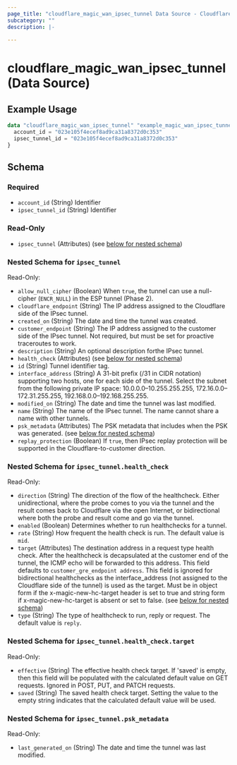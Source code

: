 ```yaml
---
page_title: "cloudflare_magic_wan_ipsec_tunnel Data Source - Cloudflare"
subcategory: ""
description: |-
  
---
```


# cloudflare_magic_wan_ipsec_tunnel (Data Source)



## Example Usage

```terraform
data "cloudflare_magic_wan_ipsec_tunnel" "example_magic_wan_ipsec_tunnel" {
  account_id = "023e105f4ecef8ad9ca31a8372d0c353"
  ipsec_tunnel_id = "023e105f4ecef8ad9ca31a8372d0c353"
}
```

<!-- schema generated by tfplugindocs -->
## Schema

### Required

- `account_id` (String) Identifier
- `ipsec_tunnel_id` (String) Identifier

### Read-Only

- `ipsec_tunnel` (Attributes) (see [below for nested schema](#nestedatt--ipsec_tunnel))

<a id="nestedatt--ipsec_tunnel"></a>
### Nested Schema for `ipsec_tunnel`

Read-Only:

- `allow_null_cipher` (Boolean) When `true`, the tunnel can use a null-cipher (`ENCR_NULL`) in the ESP tunnel (Phase 2).
- `cloudflare_endpoint` (String) The IP address assigned to the Cloudflare side of the IPsec tunnel.
- `created_on` (String) The date and time the tunnel was created.
- `customer_endpoint` (String) The IP address assigned to the customer side of the IPsec tunnel. Not required, but must be set for proactive traceroutes to work.
- `description` (String) An optional description forthe IPsec tunnel.
- `health_check` (Attributes) (see [below for nested schema](#nestedatt--ipsec_tunnel--health_check))
- `id` (String) Tunnel identifier tag.
- `interface_address` (String) A 31-bit prefix (/31 in CIDR notation) supporting two hosts, one for each side of the tunnel. Select the subnet from the following private IP space: 10.0.0.0–10.255.255.255, 172.16.0.0–172.31.255.255, 192.168.0.0–192.168.255.255.
- `modified_on` (String) The date and time the tunnel was last modified.
- `name` (String) The name of the IPsec tunnel. The name cannot share a name with other tunnels.
- `psk_metadata` (Attributes) The PSK metadata that includes when the PSK was generated. (see [below for nested schema](#nestedatt--ipsec_tunnel--psk_metadata))
- `replay_protection` (Boolean) If `true`, then IPsec replay protection will be supported in the Cloudflare-to-customer direction.

<a id="nestedatt--ipsec_tunnel--health_check"></a>
### Nested Schema for `ipsec_tunnel.health_check`

Read-Only:

- `direction` (String) The direction of the flow of the healthcheck. Either unidirectional, where the probe comes to you via the tunnel and the result comes back to Cloudflare via the open Internet, or bidirectional where both the probe and result come and go via the tunnel.
- `enabled` (Boolean) Determines whether to run healthchecks for a tunnel.
- `rate` (String) How frequent the health check is run. The default value is `mid`.
- `target` (Attributes) The destination address in a request type health check. After the healthcheck is decapsulated at the customer end of the tunnel, the ICMP echo will be forwarded to this address. This field defaults to `customer_gre_endpoint address`. This field is ignored for bidirectional healthchecks as the interface_address (not assigned to the Cloudflare side of the tunnel) is used as the target. Must be in object form if the x-magic-new-hc-target header is set to true and string form if x-magic-new-hc-target is absent or set to false. (see [below for nested schema](#nestedatt--ipsec_tunnel--health_check--target))
- `type` (String) The type of healthcheck to run, reply or request. The default value is `reply`.

<a id="nestedatt--ipsec_tunnel--health_check--target"></a>
### Nested Schema for `ipsec_tunnel.health_check.target`

Read-Only:

- `effective` (String) The effective health check target. If 'saved' is empty, then this field will be populated with the calculated default value on GET requests. Ignored in POST, PUT, and PATCH requests.
- `saved` (String) The saved health check target. Setting the value to the empty string indicates that the calculated default value will be used.



<a id="nestedatt--ipsec_tunnel--psk_metadata"></a>
### Nested Schema for `ipsec_tunnel.psk_metadata`

Read-Only:

- `last_generated_on` (String) The date and time the tunnel was last modified.


